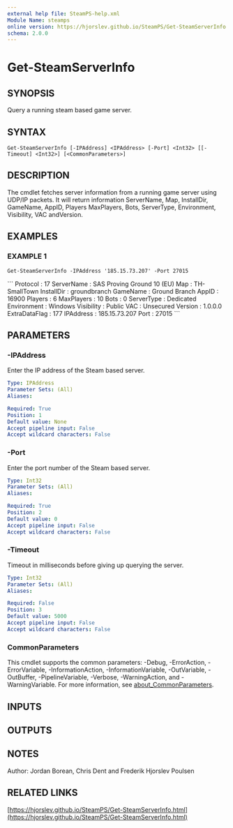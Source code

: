 ```yaml
---
external help file: SteamPS-help.xml
Module Name: steamps
online version: https://hjorslev.github.io/SteamPS/Get-SteamServerInfo.html
schema: 2.0.0
---
```


# Get-SteamServerInfo

## SYNOPSIS
Query a running steam based game server.

## SYNTAX

```
Get-SteamServerInfo [-IPAddress] <IPAddress> [-Port] <Int32> [[-Timeout] <Int32>] [<CommonParameters>]
```

## DESCRIPTION
The cmdlet fetches server information from a running game server using UDP/IP packets.
It will return information ServerName, Map, InstallDir, GameName, AppID, Players
MaxPlayers, Bots, ServerType, Environment, Visibility, VAC andVersion.

## EXAMPLES

### EXAMPLE 1
```
Get-SteamServerInfo -IPAddress '185.15.73.207' -Port 27015
```

\`\`\`
Protocol      : 17
ServerName    : SAS Proving Ground 10 (EU)
Map           : TH-SmallTown
InstallDir    : groundbranch
GameName      : Ground Branch
AppID         : 16900
Players       : 6
MaxPlayers    : 10
Bots          : 0
ServerType    : Dedicated
Environment   : Windows
Visibility    : Public
VAC           : Unsecured
Version       : 1.0.0.0
ExtraDataFlag : 177
IPAddress     : 185.15.73.207
Port          : 27015
\`\`\`

## PARAMETERS

### -IPAddress
Enter the IP address of the Steam based server.

```yaml
Type: IPAddress
Parameter Sets: (All)
Aliases:

Required: True
Position: 1
Default value: None
Accept pipeline input: False
Accept wildcard characters: False
```

### -Port
Enter the port number of the Steam based server.

```yaml
Type: Int32
Parameter Sets: (All)
Aliases:

Required: True
Position: 2
Default value: 0
Accept pipeline input: False
Accept wildcard characters: False
```

### -Timeout
Timeout in milliseconds before giving up querying the server.

```yaml
Type: Int32
Parameter Sets: (All)
Aliases:

Required: False
Position: 3
Default value: 5000
Accept pipeline input: False
Accept wildcard characters: False
```

### CommonParameters
This cmdlet supports the common parameters: -Debug, -ErrorAction, -ErrorVariable, -InformationAction, -InformationVariable, -OutVariable, -OutBuffer, -PipelineVariable, -Verbose, -WarningAction, and -WarningVariable. For more information, see [about_CommonParameters](http://go.microsoft.com/fwlink/?LinkID=113216).

## INPUTS

## OUTPUTS

## NOTES
Author: Jordan Borean, Chris Dent and Frederik Hjorslev Poulsen

## RELATED LINKS

[https://hjorslev.github.io/SteamPS/Get-SteamServerInfo.html](https://hjorslev.github.io/SteamPS/Get-SteamServerInfo.html)

